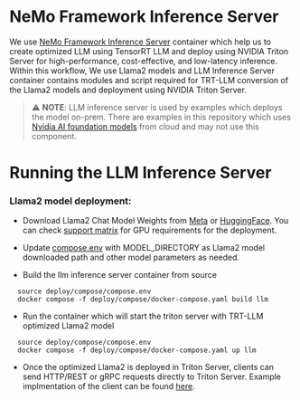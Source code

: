 # NeMo Framework Inference Server

We use [NeMo Framework Inference Server](https://docs.nvidia.com/nemo-framework/user-guide/latest/deployingthenemoframeworkmodel.html) container which help us to create optimized LLM using TensorRT LLM and deploy using NVIDIA Triton Server for high-performance, cost-effective, and low-latency inference. Within this workflow, We use Llama2 models and LLM Inference Server container contains modules and script required for TRT-LLM conversion of the Llama2 models and deployment using NVIDIA Triton Server.

> ⚠️ **NOTE**: LLM inference server is used by examples which deploys the model on-prem. There are examples in this repository which uses [Nvidia AI foundation models](https://www.nvidia.com/en-in/ai-data-science/foundation-models/) from cloud and may not use this component.


# Running the LLM Inference Server

### Llama2 model deployment:

- Download Llama2 Chat Model Weights from [Meta](https://ai.meta.com/resources/models-and-libraries/llama-downloads/) or [HuggingFace](https://huggingface.co/meta-llama/Llama-2-13b-chat-hf/). You can check [support matrix](support_matrix.md) for GPU requirements for the deployment.

- Update [compose.env](../../deploy/compose/compose.env) with MODEL_DIRECTORY as Llama2 model downloaded path and other model parameters as needed.

- Build the llm inference server container from source
```
  source deploy/compose/compose.env
  docker compose -f deploy/compose/docker-compose.yaml build llm
```
- Run the container which will start the triton server with TRT-LLM optimized Llama2 model
```
  source deploy/compose/compose.env
  docker compose -f deploy/compose/docker-compose.yaml up llm
```

- Once the optimized Llama2 is deployed in Triton Server, clients can send HTTP/REST or gRPC requests directly to Triton Server. Example implmentation of the client can be found [here](../../integrations/langchain/llms/triton_trt_llm.py).
